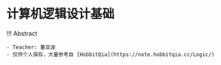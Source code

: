 # 计算机逻辑设计基础

!!! Abstract

    - Teacher: 董亚波
    - 仅供个人保存，大量参考自 [HobbitQia](https://note.hobbitqia.cc/Logic/)
